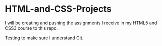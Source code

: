 # HTML-and-CSS-Projects
I will be creating and pushing the assignments I receive in my HTML5 and CSS3 course to this repo.

Testing to make sure I understand Git.

